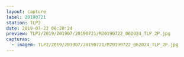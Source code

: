 ```yaml
---
layout: capture
label: 20190721
station: TLP2
date: 2019-07-22 06:20:24
preview: TLP2/2019/201907/20190721/M20190722_062024_TLP_2P.jpg
capturas:
  - imagem: TLP2/2019/201907/20190721/M20190722_062024_TLP_2P.jpg
---
```

